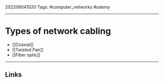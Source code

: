 202206041020
Tags: #computer_networks #udemy

---

# Types of network cabling
- [[Coaxial]]
- [[Twisted Pair]]
- [[Fiber optic]]

---
## Links
